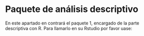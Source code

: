 # Paquete de análisis descriptivo

En este apartado en contrará el paquete 1, encargado de la parte descriptiva con R. Para llamarlo en su Rstudio por favor uase:


